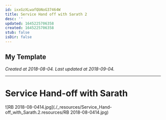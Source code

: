 ```yaml
---
id: ixxGzXLwafQbNoG37464W
title: Service Hand off with Sarath 2
desc: ''
updated: 1645225706358
created: 1645225706358
stub: false
isDir: false
---
```

My Template
---

_Created at 2018-08-04._
_Last updated at 2018-09-04._




---

# Service Hand-off with Sarath


![RB 2018-08-0414.jpg](./_resources/Service_Hand-off_with_Sarath.2.resources/RB 2018-08-0414.jpg)

